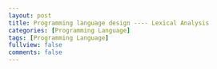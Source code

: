 ```yaml
---
layout: post
title: Programming language design ---- Lexical Analysis
categories: [Programming Language]
tags: [Programming Language]
fullview: false
comments: false
---
```

